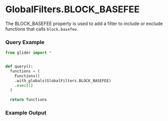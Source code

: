 # GlobalFilters.BLOCK\_BASEFEE

The BLOCK\_BASEFEE property is used to add a filter to include or exclude functions that calls `block.basefee`.&#x20;

### Query Example

```python
from glider import *


def query():
  functions = (
    Functions()
    .with_globals(GlobalFilters.BLOCK_BASEFEE)
    .exec(1)
  )
  
  return functions
```

### Example Output

<figure><img src="../../../.gitbook/assets/Screenshot 2025-08-28 at 12.30.02 PM.png" alt=""><figcaption></figcaption></figure>

